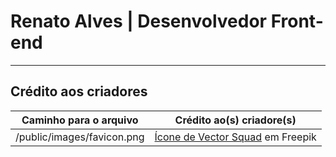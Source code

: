 <div algin="center">
  <h1>Renato Alves | Desenvolvedor Front-end</h1>
  <hr/>

  <h2>Crédito aos criadores</h2>

  Caminho para o arquivo | Crédito ao(s) criadore(s)
  --- | ---
  /public/images/favicon.png | <a href="https://br.freepik.com/icone/procurar_7716397#fromView=resource_detail&position=0">Ícone de Vector Squad</a> em Freepik 
  
</div>
